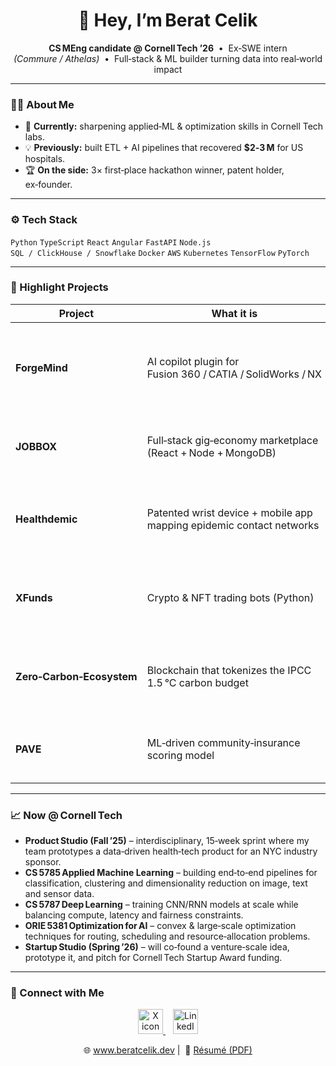 <!-- README.md for github.com/beratcelik1 -->
<h1 align="center">👋 Hey, I’m Berat Celik</h1>

<p align="center">
  <b>CS MEng candidate @ Cornell Tech ’26</b> &nbsp;•&nbsp;
  Ex‑SWE intern <em>(Commure / Athelas)</em> &nbsp;•&nbsp;
  Full‑stack & ML builder turning data into real‑world impact
</p>

---

### 🧑‍💻 About Me
- 🔭 **Currently:** sharpening applied‑ML & optimization skills in Cornell Tech labs.  
- 💡 **Previously:** built ETL + AI pipelines that recovered **$2‑3 M** for US hospitals.  
- 🏆 **On the side:** 3× first‑place hackathon winner, patent holder, ex‑founder.

---

### ⚙️ Tech Stack
`Python` `TypeScript` `React` `Angular` `FastAPI` `Node.js`  
`SQL / ClickHouse / Snowflake` `Docker` `AWS` `Kubernetes` `TensorFlow` `PyTorch`

---

### 🚀 Highlight Projects
| Project | What it is | Impact / status |
|---------|------------|-----------------|
| **ForgeMind** | AI copilot plugin for Fusion 360 / CATIA / SolidWorks / NX | Flags out‑of‑spec features at design‑time → **‑25 % rework**, prevents 10+ assembly errors / release |
| **JOBBOX** | Full‑stack gig‑economy marketplace (React + Node + MongoDB) | MVP in 10 weeks; onboarded 20+ early users and signed pilot contracts |
| **Healthdemic** | Patented wrist device + mobile app mapping epidemic contact networks | Eigenvector / Katz centrality model pinpoints high‑risk locations in real time |
| **XFunds** | Crypto & NFT trading bots (Python) | Executed 2,500+ trades, yielding **38 % IRR** and enabling a mid‑five‑figure exit |
| **Zero‑Carbon‑Ecosystem** | Blockchain that tokenizes the IPCC 1.5 °C carbon budget | 1st‑place at BC Hacks; issues 400 B $ZCARB tokens to price CO₂ per transaction |
| **PAVE** | ML‑driven community‑insurance scoring model | BC Hacks finalist; estimates risk & premiums from telematics‑style inputs |

---

### 📈 Now @ Cornell Tech
- **Product Studio (Fall ’25)** – interdisciplinary, 15‑week sprint where my team prototypes a data‑driven health‑tech product for an NYC industry sponsor.
- **CS 5785 Applied Machine Learning** – building end‑to‑end pipelines for classification, clustering and dimensionality reduction on image, text and sensor data.
- **CS 5787 Deep Learning** – training CNN/RNN models at scale while balancing compute, latency and fairness constraints.
- **ORIE 5381 Optimization for AI** – convex & large‑scale optimization techniques for routing, scheduling and resource‑allocation problems.
- **Startup Studio (Spring ’26)** – will co‑found a venture‑scale idea, prototype it, and pitch for Cornell Tech Startup Award funding.

---

### 🤝 Connect with Me
<p align="center">
  <!-- X / Twitter -->
  <a href="https://x.com/beratcelik0" title="X (Twitter)">
    <img src="https://skillicons.dev/icons?i=twitter" height="40" alt="X icon"/>
  </a>
  &nbsp;&nbsp;
  <!-- LinkedIn -->
  <a href="https://www.linkedin.com/in/beratcelik1" title="LinkedIn">
    <img src="https://skillicons.dev/icons?i=linkedin" height="40" alt="LinkedIn icon"/>
  </a>
</p>

<p align="center">
  🌐 <a href="https://www.beratcelik.dev">www.beratcelik.dev</a> | 
  📄 <a href="https://www.beratcelik.dev/resume.pdf">Résumé (PDF)</a>
</p>

